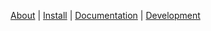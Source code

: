 [About](https://sneeakco.github.io/chrome-urls/ "Chrome Urls") | 
[Install](https://chrome.google.com/webstore/detail/jnmekaomnicdcpgdndekkmojfomifjal "Install") | 
[Documentation](https://sneeakco.github.io/chrome-urls/documentation "Documentation") |
[Development](https://sneeakco.github.io/chrome-urls/development "Development")
